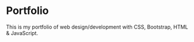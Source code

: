# Portfolio
This is my portfolio of web design/development with CSS, Bootstrap, HTML &amp; JavaScript.

